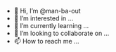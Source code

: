 - 👋 Hi, I’m @man-ba-out
- 👀 I’m interested in ...
- 🌱 I’m currently learning ...
- 💞️ I’m looking to collaborate on ...
- 📫 How to reach me ...

<!---
man-ba-out/man-ba-out is a ✨ special ✨ repository because its `README.md` (this file) appears on your GitHub profile.
You can click the Preview link to take a look at your changes.
--->
